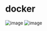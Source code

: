 # docker
![image](https://user-images.githubusercontent.com/96447102/195549105-3c84c246-9047-46cf-81bd-e9dda79b9267.png)
![image](https://user-images.githubusercontent.com/96447102/195550628-d333802a-fbd1-4cff-b24a-4488f8c7515c.png)
